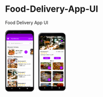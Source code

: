 # Food-Delivery-App-UI
Food Delivery App UI

<p float="left">
  <img src="/screenshots/pic1.PNG" width="100" />
  <img src="/screenshots/pic2.PNG" width="100" /> 
</p>